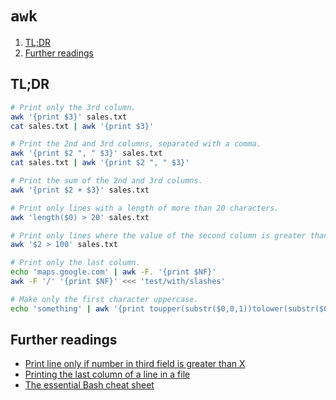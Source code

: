 # `awk`

1. [TL;DR](#tldr)
1. [Further readings](#further-readings)

## TL;DR

```sh
# Print only the 3rd column.
awk '{print $3}' sales.txt
cat sales.txt | awk '{print $3}'

# Print the 2nd and 3rd columns, separated with a comma.
awk '{print $2 ", " $3}' sales.txt
cat sales.txt | awk '{print $2 ", " $3}'

# Print the sum of the 2nd and 3rd columns.
awk '{print $2 + $3}' sales.txt

# Print only lines with a length of more than 20 characters.
awk 'length($0) > 20' sales.txt

# Print only lines where the value of the second column is greater than 100.
awk '$2 > 100' sales.txt

# Print only the last column.
echo 'maps.google.com' | awk -F. '{print $NF}'
awk -F '/' '{print $NF}' <<< 'test/with/slashes'

# Make only the first character uppercase.
echo 'something' | awk '{print toupper(substr($0,0,1))tolower(substr($0,2))}'
```

## Further readings

- [Print line only if number in third field is greater than X]
- [Printing the last column of a line in a file]
- [The essential Bash cheat sheet]

<!--
  Reference
  ═╬═Time══
  -->

<!-- Others -->
[print line only if number in third field is greater than x]: https://unix.stackexchange.com/questions/395588/print-line-only-if-number-in-third-field-is-greater-than-x#395593
[printing the last column of a line in a file]: https://stackoverflow.com/questions/13046167/printing-the-last-column-of-a-line-in-a-file#13046224
[the essential bash cheat sheet]: https://betterprogramming.pub/the-essential-bash-cheat-sheet-e1c3df06560
